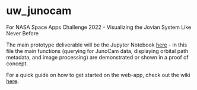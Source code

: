 # uw_junocam
For NASA Space Apps Challenge 2022 - Visualizing the Jovian System Like Never Before

The main prototype deliverable will be the Jupyter Notebook [here](https://github.com/ejgl/uw_junocam/blob/main/NASA_Space_Challenge.ipynb) - in this file the main functions (querying for JunoCam data, displaying orbital path metadata, and image processing) are demonstrated or shown in a proof of concept.

For a quick guide on how to get started on the web-app, check out the wiki [here](https://github.com/ejgl/uw_junocam/wiki).
